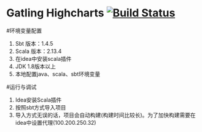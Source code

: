 # Gatling Highcharts [![Build Status](https://travis-ci.org/gatling/gatling-highcharts.svg?branch=master)](https://travis-ci.org/gatling/gatling-highcharts)
#环境变量配置
1.	Sbt
版本：1.4.5
2.	Scala
版本：2.13.4
3.	在idea中安装scala插件
4.	JDK 1.8版本以上
5.	本地配置java、scala、sbt环境变量

#运行与调试
1.	Idea安装Scala插件
2.	按照sbt方式导入项目
3.	导入方式无误的话，项目会自动构建(构建时间比较长)。为了加快构建需要在idea中设置代理(100.200.250.32)


